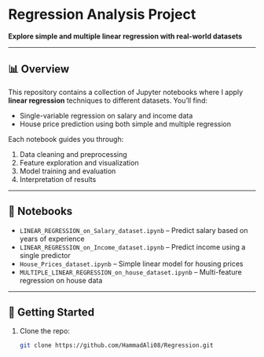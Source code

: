 # Regression Analysis Project

**Explore simple and multiple linear regression with real-world datasets**

---

## 📊 Overview

This repository contains a collection of Jupyter notebooks where I apply **linear regression** techniques to different datasets. You’ll find:

- Single-variable regression on salary and income data  
- House price prediction using both simple and multiple regression

Each notebook guides you through:
1. Data cleaning and preprocessing  
2. Feature exploration and visualization  
3. Model training and evaluation  
4. Interpretation of results

---

## 🧪 Notebooks

- `LINEAR_REGRESSION_on_Salary_dataset.ipynb` – Predict salary based on years of experience  
- `LINEAR_REGRESSION_on_Income_dataset.ipynb` – Predict income using a single predictor  
- `House_Prices_dataset.ipynb` – Simple linear model for housing prices  
- `MULTIPLE_LINEAR_REGRESSION_on_house_dataset.ipynb` – Multi-feature regression on house data

---

## 🚀 Getting Started

1. Clone the repo:
   ```bash
   git clone https://github.com/HammadAli08/Regression.git
